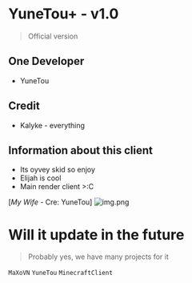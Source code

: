 # YuneTou+ - v1.0
> Official version


## One Developer
+ YuneTou


## Credit
+ Kalyke - everything 


## Information about this client
+ Its oyvey skid so enjoy
+ Elijah is cool
+ Main render client >:C

[*My Wife* - Cre: YuneTou]
![img.png](https://media.discordapp.net/attachments/901841586785247234/1370699590436782090/longvuong.jpg?ex=682072f8&is=681f2178&hm=8e3c1ca7aea92d1e5a88e405c0745da6614349820cc0365c1f6662a359c3b6a3&=&format=webp&width=648&height=648)
# Will it update in the future
> Probably yes, we have many projects for it

`MaXoVN` `YuneTou` `MinecraftClient`
